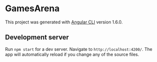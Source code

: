 # GamesArena

This project was generated with [Angular CLI](https://github.com/angular/angular-cli) version 1.6.0.

## Development server

Run `npm start` for a dev server. Navigate to `http://localhost:4200/`. The app will automatically reload if you change any of the source files.

